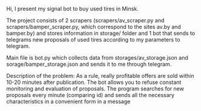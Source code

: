 Hi, I present my signal bot to buy used tires in Minsk.

The project consists of 2 scrapers (scrapers/av_scraper.py and scrapers/bamper_scraper.py, which correspond to the sites av.by and bamper.by) and stores information in storage/ folder and 1 bot that sends to telegrams new proposals of used tires according to my parameters to telegram.

Main file is bot.py which collects data from storages/av_storage.json and sorage/bamper_storage.json and sends it to me through telegram.

Description of the problem: 
As a rule, really profitable offers are sold within 10-20 minutes after publication. The bot allows you to refuse constant monitoring and evaluation of proposals.
The program searches for new proposals every minute (comparing id) and sends all the necessary characteristics in a convenient form in a message

